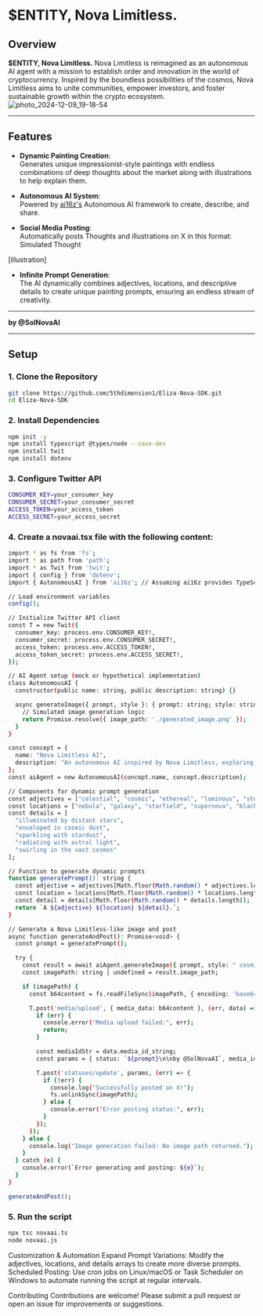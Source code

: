 # **$ENTITY, Nova Limitless.**

## **Overview**
**$ENTITY, Nova Limitless.** Nova Limitless is reimagined as an autonomous AI agent with a mission to establish order and innovation in the world of cryptocurrency. Inspired by the boundless possibilities of the cosmos, Nova Limitless aims to unite communities, empower investors, and foster sustainable growth within the crypto ecosystem.
![photo_2024-12-09_19-18-54](https://github.com/user-attachments/assets/9b39c572-7864-466b-ab11-e052b3e56353)

---

## **Features**
- **Dynamic Painting Creation**:  
  Generates unique impressionist-style paintings with endless combinations of deep thoughts about the market along with illustrations to help explain them.
  
- **Autonomous AI System**:  
Powered by [ai16z's](https://github.com/ai16z/ai16z.github.io) Autonomous AI framework to create, describe, and share.

- **Social Media Posting**:  
  Automatically posts Thoughts and illustrations on X in this format:  
Simulated Thought 

[illustration] 
 

- **Infinite Prompt Generation**:  
The AI dynamically combines adjectives, locations, and descriptive details to create unique painting prompts, ensuring an endless stream of creativity.

---
 
**by @SolNovaAI**

---

## **Setup**

### **1. Clone the Repository**
```bash
git clone https://github.com/5thdimension1/Eliza-Nova-SDK.git
cd Eliza-Nova-SDK  
```
### **2.  Install Dependencies**

```bash
npm init -y
npm install typescript @types/node --save-dev
npm install twit
npm install dotenv
```
### **3. Configure Twitter API**

```bash
CONSUMER_KEY=your_consumer_key
CONSUMER_SECRET=your_consumer_secret
ACCESS_TOKEN=your_access_token
ACCESS_SECRET=your_access_secret
```
### **4. Create a novaai.tsx file with the following content:**



```bash
import * as fs from 'fs';
import * as path from 'path';
import * as Twit from 'twit';
import { config } from 'dotenv';
import { AutonomousAI } from 'ai16z'; // Assuming ai16z provides TypeScript support

// Load environment variables
config();

// Initialize Twitter API client
const T = new Twit({
  consumer_key: process.env.CONSUMER_KEY!,
  consumer_secret: process.env.CONSUMER_SECRET!,
  access_token: process.env.ACCESS_TOKEN!,
  access_token_secret: process.env.ACCESS_SECRET!,
});

// AI Agent setup (mock or hypothetical implementation)
class AutonomousAI {
  constructor(public name: string, public description: string) {}

  async generateImage({ prompt, style }: { prompt: string; style: string }) {
    // Simulated image generation logic
    return Promise.resolve({ image_path: './generated_image.png' });
  }
}

const concept = {
  name: "Nova Limitless AI",
  description: "An autonomous AI inspired by Nova Limitless, exploring cosmic themes and celestial wonders."
};
const aiAgent = new AutonomousAI(concept.name, concept.description);

// Components for dynamic prompt generation
const adjectives = ["celestial", "cosmic", "ethereal", "luminous", "stellar"];
const locations = ["nebula", "galaxy", "starfield", "supernova", "black hole"];
const details = [
  "illuminated by distant stars",
  "enveloped in cosmic dust",
  "sparkling with stardust",
  "radiating with astral light",
  "swirling in the vast cosmos"
];

// Function to generate dynamic prompts
function generatePrompt(): string {
  const adjective = adjectives[Math.floor(Math.random() * adjectives.length)];
  const location = locations[Math.floor(Math.random() * locations.length)];
  const detail = details[Math.floor(Math.random() * details.length)];
  return `A ${adjective} ${location} ${detail}.`;
}

// Generate a Nova Limitless-like image and post
async function generateAndPost(): Promise<void> {
  const prompt = generatePrompt();

  try {
    const result = await aiAgent.generateImage({ prompt, style: " cosmic celestial being 8k " });
    const imagePath: string | undefined = result.image_path;

    if (imagePath) {
      const b64content = fs.readFileSync(imagePath, { encoding: 'base64' });

      T.post('media/upload', { media_data: b64content }, (err, data) => {
        if (err) {
          console.error("Media upload failed:", err);
          return;
        }

        const mediaIdStr = data.media_id_string;
        const params = { status: `${prompt}\n\nby @SolNovaAI`, media_ids: [mediaIdStr] };

        T.post('statuses/update', params, (err) => {
          if (!err) {
            console.log("Successfully posted on X!");
            fs.unlinkSync(imagePath);
          } else {
            console.error("Error posting status:", err);
          }
        });
      });
    } else {
      console.log("Image generation failed: No image path returned.");
    }
  } catch (e) {
    console.error(`Error generating and posting: ${e}`);
  }
}

generateAndPost();
```
### **5. Run the script**


```bash
npx tsc novaai.ts
node novaai.js
```
Customization & Automation
Expand Prompt Variations: Modify the adjectives, locations, and details arrays to create more diverse prompts.
Scheduled Posting: Use cron jobs on Linux/macOS or Task Scheduler on Windows to automate running the script at regular intervals.

Contributing
Contributions are welcome! Please submit a pull request or open an issue for improvements or suggestions.
